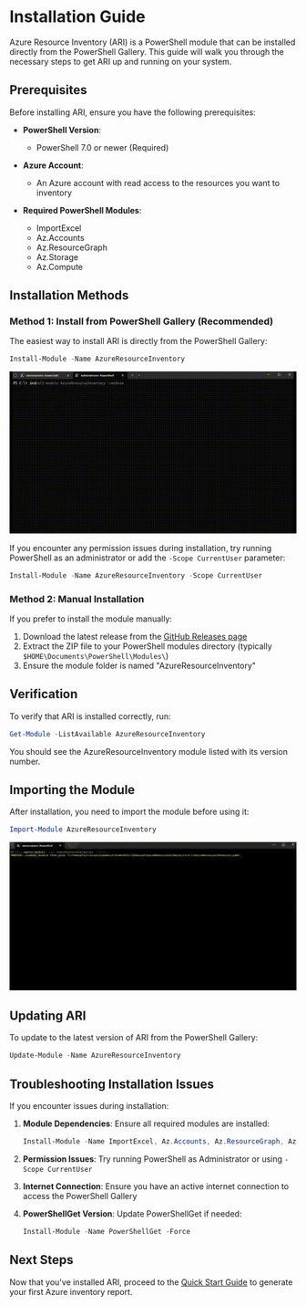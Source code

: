# Installation Guide

Azure Resource Inventory (ARI) is a PowerShell module that can be installed directly from the PowerShell Gallery. This guide will walk you through the necessary steps to get ARI up and running on your system.

## Prerequisites

Before installing ARI, ensure you have the following prerequisites:

- **PowerShell Version**:
  - PowerShell 7.0 or newer (Required)

- **Azure Account**:
  - An Azure account with read access to the resources you want to inventory

- **Required PowerShell Modules**:
  - ImportExcel
  - Az.Accounts
  - Az.ResourceGraph
  - Az.Storage
  - Az.Compute

## Installation Methods

### Method 1: Install from PowerShell Gallery (Recommended)

The easiest way to install ARI is directly from the PowerShell Gallery:

```powershell
Install-Module -Name AzureResourceInventory
```

<div align="center">
<img src="../../images/InstallARI.gif" width="700">
</div>

If you encounter any permission issues during installation, try running PowerShell as an administrator or add the `-Scope CurrentUser` parameter:

```powershell
Install-Module -Name AzureResourceInventory -Scope CurrentUser
```

### Method 2: Manual Installation

If you prefer to install the module manually:

1. Download the latest release from the [GitHub Releases page](https://github.com/microsoft/ARI/releases)
2. Extract the ZIP file to your PowerShell modules directory (typically `$HOME\Documents\PowerShell\Modules\`)
3. Ensure the module folder is named "AzureResourceInventory"

## Verification

To verify that ARI is installed correctly, run:

```powershell
Get-Module -ListAvailable AzureResourceInventory
```

You should see the AzureResourceInventory module listed with its version number.

## Importing the Module

After installation, you need to import the module before using it:

```powershell
Import-Module AzureResourceInventory
```

<div align="center">
<img src="../../images/ImportingARI.gif" width="700">
</div>

## Updating ARI

To update to the latest version of ARI from the PowerShell Gallery:

```powershell
Update-Module -Name AzureResourceInventory
```

## Troubleshooting Installation Issues

If you encounter issues during installation:

1. **Module Dependencies**: Ensure all required modules are installed:
   ```powershell
   Install-Module -Name ImportExcel, Az.Accounts, Az.ResourceGraph, Az.Storage, Az.Compute
   ```

2. **Permission Issues**: Try running PowerShell as Administrator or using `-Scope CurrentUser`

3. **Internet Connection**: Ensure you have an active internet connection to access the PowerShell Gallery

4. **PowerShellGet Version**: Update PowerShellGet if needed:
   ```powershell
   Install-Module -Name PowerShellGet -Force
   ```

## Next Steps

Now that you've installed ARI, proceed to the [Quick Start Guide](quick-start.md) to generate your first Azure inventory report. 